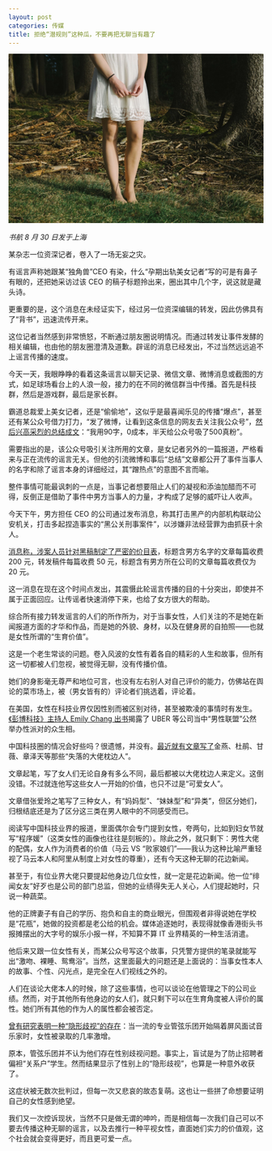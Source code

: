 ```yaml
---
layout: post
categories: 传媒
title: 拒绝“潜规则”这种瓜，不要再把无聊当有趣了
---
```


![image.png]( https://raw.githubusercontent.com/lishuhang/htsimg/master/2019/09/female-got-hurt.jpg )

*书航 8 月 30 日发于上海*

某杂志一位资深记者，卷入了一场无妄之灾。

有谣言声称她跟某“独角兽”CEO 有染，什么“孕期出轨美女记者”写的可是有鼻子有眼的，还把她采访过该 CEO 的稿子标题拎出来，圈出其中几个字，说这就是藏头诗。

更重要的是，这个消息在未经证实下，经过另一位资深编辑的转发，因此仿佛具有了“背书”，迅速流传开来。

这位记者当然感到非常愤怒，不断通过朋友圈说明情况。而通过转发让事件发酵的相关编辑，也由他的朋友圈澄清及道歉。辟谣的消息已经发出，不过当然远远追不上谣言传播的速度。

今天一天，我眼睁睁的看着这条谣言以聊天记录、微信文章、微博消息或截图的方式，如足球场看台上的人浪一般，接力的在不同的微信群当中传播。首先是科技群，然后是游戏群，最后是家长群。

霸道总裁爱上美女记者，还是“偷偷地”，这似乎是最喜闻乐见的传播“爆点”，甚至还有某公众号借力打力，“发了微博，让看到这条信息的网友去关注我公众号”，[然后兴高采烈的总结成文](https://mp.weixin.qq.com/s/OJp9hKWuaj2NDh9qQsHqNg)：“我用90字，0成本，半天给公众号吸了500真粉”。

需要指出的是，该公众号吸引关注所用的文章，是女记者另外的一篇报道，严格看来与正在流传的谣言无关。但他的引流微博和事后“总结”文章都公开了事件当事人的名字和除了谣言本身的详细经过，其“蹭热点”的意图不言而喻。

整件事情可能最讽刺的一点是，当事记者想要阻止人们的凝视和添油加醋而不可得，反倒正是借助了事件中男方当事人的力量，才构成了足够的威吓让人收声。

今天下午，男方担任 CEO 的公司通过发布消息，称其打击黑产的内部机构联动公安机关，打击多起捏造事实的“黑公关刑事案件”，以涉嫌非法经营罪为由抓获十余人。

[消息称，涉案人员针对黑稿制定了严密的价目表](http://tech.qq.com/a/20190830/007909.htm)，标题含男方名字的文章每篇收费 200 元，转发稿件每篇收费 50 元，标题含有男方所在公司的文章每篇收费仅为 20 元。

这一消息在现在这个时间点发出，其震慑此轮谣言传播的目的十分突出，即使并不属于正面回应。让传谣者快速消停下来，也给了女方很大的帮助。

综合所有接力转发谣言的人们的所作所为，对于当事女性，人们关注的不是她在新闻报道方面的才华和作品，而是她的外貌、身材，以及在健身房的自拍照——也就是女性所谓的“生育价值”。

这是一个老生常谈的问题。卷入风波的女性有着各自的精彩的人生和故事，但所有这一切都被人们忽视，被觉得无聊，没有传播价值。

她们的身影毫无尊严和地位可言，也没有左右别人对自己评价的能力，仿佛站在舆论的菜市场上，被（男女皆有的）评论者们挑选着，评论着。

在美国，女性在科技业界仅因性别而被区别对待，甚至被欺凌的事情时有发生。[《彭博科技》主持人 Emily Chang 出书](https://mp.weixin.qq.com/s/Fe2jmLXNKSHpE0p8mVC16g)揭露了 UBER 等公司当中“男性联盟”公然举办性派对的众生相。

中国科技圈的情况会好些吗？很遗憾，并没有。[最近就有文章写了](https://mp.weixin.qq.com/s/Yzpkh2RxK8JUZp3xS7KuUg)金燕、杜鹃、甘薇、章泽天等那些“失落的大佬枕边人”。

文章起笔，写了女人们无论自身有多么不同，最后都被以大佬枕边人来定义。这倒没错。不过就连他写这些女人一开始的价值，也只不过是“可爱女人”。

文章借张爱玲之笔写了三种女人，有“妈妈型”、“妹妹型”和“异类”，但区分她们，归根结底还是为了区分这三类在男人眼中的不同感受而已。

阅读写中国科技业界的报道，里面偶尔会专门提到女性，夸两句，比如到妇女节就写“程序媛”（这类女性的画像也往往是刻板的）。除此之外，就只剩下：男性大佬的配偶，女人作为消费者的价值（马云 VS “败家娘们”——我认为这种比喻严重轻视了马云本人和阿里从制度上对女性的尊重），还有今天这种无聊的花边新闻。

甚至于，有位业界大佬只要提起他身边几位女性，就一定是花边新闻。他一位“绯闻女友”好歹也是公司的部门总监，但她的业绩得失无人关心，人们提起她时，只说一种蔬菜。

他的正牌妻子有自己的学历、抱负和自主的商业眼光，但围观者非得说她在学校是“花瓶”，她做的投资都是老公给的机会。媒体追逐她时，表现得就像香港街头书报摊摆出的大字号的娱乐小报一样，不知算不算 IT 业界精英的一种生活消遣。

他后来又跟一位女性有关，而某公众号写这个故事，只凭警方提供的笔录就能写出“激吻、裸睡、鸳鸯浴”。当然，这里面最大的问题还是上面说的：当事女性本人的故事、个性、闪光点，是完全在人们视线之外的。

人们在谈论大佬本人的时候，除了这些事情，也可以谈论在他管理之下的公司业绩。然而，对于其他所有他身边的女人们，就只剩下可以在生育角度被人评价的属性。她们所有其他的作为人的属性都会被否定。

[曾有研究表明一种“隐形歧视”的存在](http://www.ftchinese.com/story/001070317)：当一流的专业管弦乐团开始隔着屏风面试音乐家时，女性被录取的几率激增。

原本，管弦乐团并不认为他们存在性别歧视问题。事实上，盲试是为了防止招聘者偏袒“关系户”学生。然而结果显示了性别上的“隐形歧视”，也算是一种意外收获了。

这症状被无数次批判过，但每一次又悲哀的故态复萌。这也让一些拼了命想要证明自己的女性感到绝望。

我们又一次控诉现状，当然不只是做无谓的呻吟，而是相信每一次我们自己可以不要去传播这种无聊的谣言，以及去推行一种平视女性，直面她们实力的价值观，这个社会就会变得更好，而且更可爱一点。